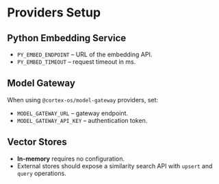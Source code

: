 # Providers Setup

## Python Embedding Service
- `PY_EMBED_ENDPOINT` – URL of the embedding API.
- `PY_EMBED_TIMEOUT` – request timeout in ms.

## Model Gateway
When using `@cortex-os/model-gateway` providers, set:
- `MODEL_GATEWAY_URL` – gateway endpoint.
- `MODEL_GATEWAY_API_KEY` – authentication token.

## Vector Stores
- **In-memory** requires no configuration.
- External stores should expose a similarity search API with `upsert` and `query` operations.
